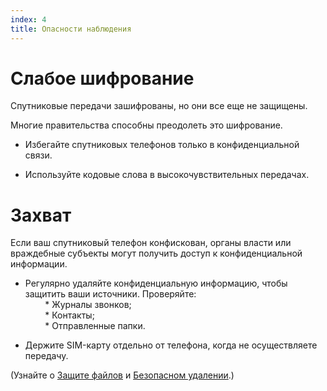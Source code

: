 ```yaml
---
index: 4
title: Опасности наблюдения
---
```

# Слабое шифрование

Спутниковые передачи зашифрованы, но они все еще не защищены.

Многие правительства способны преодолеть это шифрование.

*   Избегайте спутниковых телефонов только в конфиденциальной связи.

*   Используйте кодовые слова в высокочувствительных передачах.

# Захват

Если ваш спутниковый телефон конфискован, органы власти или враждебные субъекты могут получить доступ к конфиденциальной информации.

*   Регулярно удаляйте конфиденциальную информацию, чтобы защитить ваши источники. Проверяйте:  
        * Журналы звонков;  
        * Контакты;  
        * Отправленные папки.  

*   Держите SIM-карту отдельно от телефона, когда не осуществляете передачу.

(Узнайте о [Защите файлов](umbrella://information/protecting-files) и [Безопасном удалении](umbrella://information/safely-deleting).)
